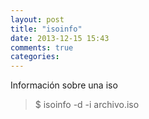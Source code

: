 ```yaml
---
layout: post
title: "isoinfo"
date: 2013-12-15 15:43
comments: true
categories: 
---
```

Información sobre una iso

>$ isoinfo -d -i archivo.iso

